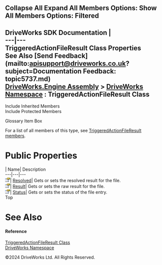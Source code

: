        

 Collapse All Expand All  Members Options: Show All  Members Options: Filtered   
---  
DriveWorks SDK Documentation  |   
---|---  
TriggeredActionFileResult Class Properties   
See Also [Send Feedback](mailto:apisupport@driveworks.co.uk?subject=Documentation Feedback: topic5737.md)  
[DriveWorks.Engine Assembly](topic2156.md) > [DriveWorks Namespace](topic2159.md) : TriggeredActionFileResult Class  
---  
  
Include Inherited Members    
Include Protected Members    


Glossary Item Box

For a list of all members of this type, see [TriggeredActionFileResult members](topic5738.md).

# Public Properties

| Name| Description  
---|---|---  
![Public Property](dotnetimages/publicProperty.gif)| [Resolved](topic5744.md)| Gets or sets the resolved result for the file.   
![Public Property](dotnetimages/publicProperty.gif)| [Result](topic5745.md)| Gets or sets the raw result for the file.   
![Public Property](dotnetimages/publicProperty.gif)| [Status](topic5746.md)| Gets or sets the status of the file entry.   
Top

# See Also

#### Reference

[TriggeredActionFileResult Class](topic5737.md)   
[DriveWorks Namespace](topic2159.md)

©2024 DriveWorks Ltd. All Rights Reserved.
